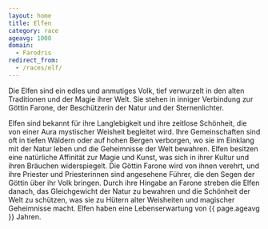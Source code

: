```yaml
---
layout: home
title: Elfen
category: race
ageavg: 1000
domain:
  - Farodris
redirect_from:
  - /races/elf/
---
```


Die Elfen sind ein edles und anmutiges Volk, tief verwurzelt in den alten Traditionen und der Magie ihrer Welt. Sie
stehen in inniger Verbindung zur Göttin Farone, der Beschützerin der Natur und der Sternenlichter.

Elfen sind bekannt für ihre Langlebigkeit und ihre zeitlose Schönheit, die von einer Aura mystischer Weisheit begleitet
wird. Ihre Gemeinschaften sind oft in tiefen Wäldern oder auf hohen Bergen verborgen, wo sie im Einklang mit der Natur
leben und die Geheimnisse der Welt bewahren. Elfen besitzen eine natürliche Affinität zur Magie und Kunst, was sich in
ihrer Kultur und ihren Bräuchen widerspiegelt. Die Göttin Farone wird von ihnen verehrt, und ihre Priester und
Priesterinnen sind angesehene Führer, die den Segen der Göttin über ihr Volk bringen. Durch ihre Hingabe an Farone
streben die Elfen danach, das Gleichgewicht der Natur zu bewahren und die Schönheit der Welt zu schützen, was sie zu
Hütern alter Weisheiten und magischer Geheimnisse macht. Elfen haben eine Lebenserwartung von {{ page.ageavg }} Jahren.